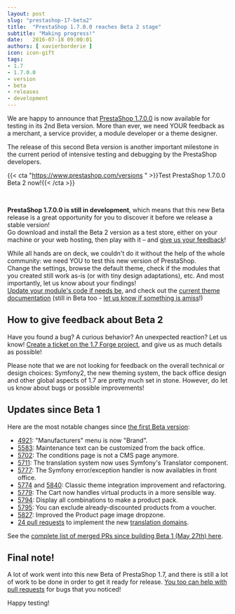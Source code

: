 ```yaml
---
layout: post
slug: "prestashop-17-beta2"
title:  "PrestaShop 1.7.0.0 reaches Beta 2 stage"
subtitle: "Making progress!"
date:   2016-07-18 09:00:01
authors: [ xavierborderie ]
icon: icon-gift
tags:
- 1.7
- 1.7.0.0
- version
- beta
- releases
- development
---
```


We are happy to announce that [PrestaShop 1.7.0.0](https://www.prestashop.com/en/1.7) is now available for testing in its 2nd Beta version. More than ever, we need YOUR feedback as a merchant, a service provider, a module developer or a theme designer.

The release of this second Beta version is another important milestone in the current period of intensive testing and debugging by the PrestaShop developers.

{{< cta "https://www.prestashop.com/versions " >}}Test PrestaShop 1.7.0.0 Beta 2 now!{{< /cta >}}

<br/>

**PrestaShop 1.7.0.0 is still in development**, which means that this new Beta release is a great opportunity for you to discover it before we release a stable version!<br/>
Go download and install the Beta 2 version as a test store, either on your machine or your web hosting, then play with it – and [give us your feedback](http://forge.prestashop.com/secure/CreateIssue%21default.jspa?selectedProjectId=11322&issuetype=1)!

While all hands are on deck, we couldn't do it without the help of the whole community: we need YOU to test this new version of PrestaShop.<br/>
Change the settings, browse the default theme, check if the modules that you created still work as-is (or with tiny design adaptations), etc. And most importantly, let us know about your findings!<br/>
[Update your module's code if needs be](http://build.prestashop.com/news/module-development-changes-in-17/), and check out the [current theme documentation](https://github.com/PrestaShop/docs/blob/master/TABLE%20OF%20CONTENT.md) (still in Beta too - [let us know if something is amiss](https://github.com/PrestaShop/docs/issues)!)


## How to give feedback about Beta 2

Have you found a bug? A curious behavior? An unexpected reaction? Let us know! [Create a ticket on the 1.7 Forge project](http://forge.prestashop.com/secure/CreateIssue%21default.jspa?selectedProjectId=11322&issuetype=1), and give us as much details as possible!

Please note that we are not looking for feedback on the overall technical or design choices: Symfony2, the new theming system, the back office design and other global aspects of 1.7 are pretty much set in stone. However, do let us know about bugs or possible improvements!


## Updates since Beta 1

Here are the most notable changes since [the first Beta version](http://build.prestashop.com/news/prestashop-1-7-beta-1-open-for-feedback/):

* [4921](https://github.com/PrestaShop/PrestaShop/pull/4921): "Manufacturers" menu is now "Brand”.
* [5583](https://github.com/PrestaShop/PrestaShop/pull/5583): Maintenance text can be customized from the back office.
* [5702](https://github.com/PrestaShop/PrestaShop/pull/5702): The conditions page is not a CMS page anymore.
* [5711](https://github.com/PrestaShop/PrestaShop/pull/5711): The translation system now uses Symfony's Translator component.
* [5777](https://github.com/PrestaShop/PrestaShop/pull/5777): The Symfony error/exception handler is now availables in front office.
* [5774](https://github.com/PrestaShop/PrestaShop/pull/5774) and [5840](https://github.com/PrestaShop/PrestaShop/pull/5840): Classic theme integration improvement and refactoring.
* [5779](https://github.com/PrestaShop/PrestaShop/pull/5779): The Cart now handles virtual products in a more sensible way.
* [5794](https://github.com/PrestaShop/PrestaShop/pull/5794): Display all combinations to make a product pack.
* [5795](https://github.com/PrestaShop/PrestaShop/pull/5795): You can exclude already-discounted products from a voucher.
* [5827](https://github.com/PrestaShop/PrestaShop/pull/5827): Improved the Product page image dropzone.
* [24 pull requests](https://github.com/PrestaShop/PrestaShop/pulls?utf8=%E2%9C%93&q=is%3Apr%20is%3Aclosed%20base%3Adevelop%20merged%3A2016-05-27..2016-07-13%20sort%3Acreated-asc%20domain%20) to implement the new [translation domains](http://build.prestashop.com/news/new-translation-system-prestashop-17/).

See the [complete list of merged PRs since building Beta 1 (May 27th) here](https://github.com/PrestaShop/PrestaShop/pulls?utf8=%E2%9C%93&q=is%3Apr%20is%3Aclosed%20base%3Adevelop%20merged%3A2016-05-27..2016-07-13%20sort%3Acreated-asc%20).


## Final note!

A lot of work went into this new Beta of PrestaShop 1.7, and there is still a lot of work to be done in order to get it ready for release. [You too can help with pull requests](https://github.com/PrestaShop/PrestaShop/tree/develop) for bugs that you noticed!

Happy testing!
